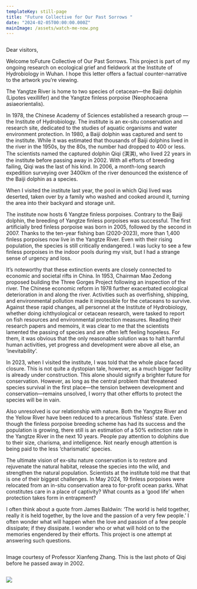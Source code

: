 ```yaml
---
templateKey: still-page
title: "Future Collective for Our Past Sorrows "
date: "2024-02-05T00:00:00.000Z"
mainImage: /assets/watch-me-now.png
---
```

<img src="/assets/5021717357132_.pic_hd.jpg" alt="" title="" class="half half-left"></img>

<div class="lines-4"></div>

D﻿ear visitors,

Welcome toFuture Collective of Our Past Sorrows. This project is part of my ongoing research on ecological grief and fieldwork at the Institute of Hydrobiology in Wuhan. I hope this letter offers a factual counter-narrative to the artwork you’re viewing.

The Yangtze River is home to two species of cetacean—the Baiji dolphin (Lipotes vexillifer) and the Yangtze finless porpoise (Neophocaena asiaeorientalis).

In 1978, the Chinese Academy of Sciences established a research group –– the Institute of Hydrobiology. The institute is an ex-situ conservation and research site, dedicated to the studies of aquatic organisms and water environment protection. In 1980, a Baiji dolphin was captured and sent to the institute. While it was estimated that thousands of Baiji dolphins lived in the river in the 1950s, by the 80s, the number had dropped to 400 or less. The scientists named the captured dolphin Qiqi (淇淇), who lived 22 years in the institute before passing away in 2002. With all efforts of breeding failing, Qiqi was the last of his kind. In 2006, a month-long search expedition surveying over 3400km of the river denounced the existence of the Baiji dolphin as a species.

When I visited the institute last year, the pool in which Qiqi lived was deserted, taken over by a family who washed and cooked around it, turning the area into their backyard and storage unit.

The institute now hosts 6 Yangtze finless porpoises. Contrary to the Baiji dolphin, the breeding of Yangtze finless porpoises was successful. The first artificially bred finless porpoise was born in 2005, followed by the second in 2007. Thanks to the ten-year fishing ban (2020-2023), more than 1,400 finless porpoises now live in the Yangtze River. Even with their rising population, the species is still critically endangered. I was lucky to see a few finless porpoises in the indoor pools during my visit, but I had a strange sense of urgency and loss.

It’s noteworthy that these extinction events are closely connected to economic and societal rifts in China. In 1953, Chairman Mao Zedong proposed building the Three Gorges Project following an inspection of the river. The Chinese economic reform in 1978 further exacerbated ecological deterioration in and along the river. Activities such as overfishing, shipping, and environmental pollution made it impossible for the cetaceans to survive. Against these rapid changes, all personnel at the Institute of Hydrobiology, whether doing ichthyological or cetacean research, were tasked to report on fish resources and environmental protection measures. Reading their research papers and memoirs, it was clear to me that the scientists lamented the passing of species and are often left feeling hopeless. For them, it was obvious that the only reasonable solution was to halt harmful human activities, yet progress and development were above all else, an ‘inevitability’.

In 2023, when I visited the institute, I was told that the whole place faced closure. This is not quite a dystopian tale, however, as a much bigger facility is already under construction. This alone should signify a brighter future for conservation. However, as long as the central problem that threatened species survival in the first place––the tension between development and conservation––remains unsolved, I worry that other efforts to protect the species will be in vain.

Also unresolved is our relationship with nature. Both the Yangtze River and the Yellow River have been reduced to a precarious ‘fishless’ state. Even though the finless porpoise breeding scheme has had its success and the population is growing, there still is an estimation of a 50% extinction rate in the Yangtze River in the next 10 years. People pay attention to dolphins due to their size, charisma, and intelligence. Not nearly enough attention is being paid to the less ‘charismatic’ species.

The ultimate vision of ex-situ nature conservation is to restore and rejuvenate the natural habitat, release the species into the wild, and strengthen the natural population. Scientists at the institute told me that that is one of their biggest challenges. In May 2024, 19 finless porpoises were relocated from an in-situ conservation area to for-profit ocean parks. What constitutes care in a place of captivity? What counts as a ‘good life’ when protection takes form in entrapment?

I often think about a quote from James Baldwin: ‘The world is held together, really it is held together, by the love and the passion of a very few people.’ I often wonder what will happen when the love and passion of a few people dissipate; if they dissipate. I wonder who or what will hold on to the memories engendered by their efforts. This project is one attempt at answering such questions.

<img src="/assets/20020422淇淇生前_张先锋拍摄.jpg" alt="" title="" class=""></img>

I﻿mage courtesy of Professor Xianfeng Zhang. This is the last photo of Qiqi before he passed away in 2002.

<div class="lines-3"></div>

<img src="/assets/5031717357133_.pic_hd.jpg" alt="" title="" class="half half-left"></img>

<div class="lines-3"></div>

![](/assets/img_9469.jpg)

<div class="lines-3"></div>

<img src="/assets/img_9090.jpg" alt="" title="" class=""></img>

<div class="lines-3"></div>

<img src="/assets/5171717357162_.pic.jpg" alt="" title="" class="half half-left"></img>

<div class="lines-3"></div>

> <img src="/assets/img_9402.jpg" alt="" title="" class="half-right half"></img>

<div class="lines-3"></div>

<img src="/assets/5041717357135_.pic_hd.jpg" alt="" title="" class=""></img>

<div class="lines-3"></div>

<img src="/assets/sequence-01.00_00_45_22.still001.jpg" alt="" title="" class="half half-left"></img>

<div class="lines-3"></div>

<img src="/assets/pic00015.jpg" alt="" title="" class="half half-right"></img>

<div class="lines-5"></div>